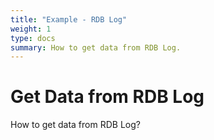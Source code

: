```yaml
---
title: "Example - RDB Log"
weight: 1
type: docs
summary: How to get data from RDB Log.
---
```


# Get Data from RDB Log

How to get data from RDB Log?